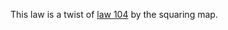 This law is a twist of [law 104](https://teorth.github.io/equational_theories/implications/?104) by the squaring map.

